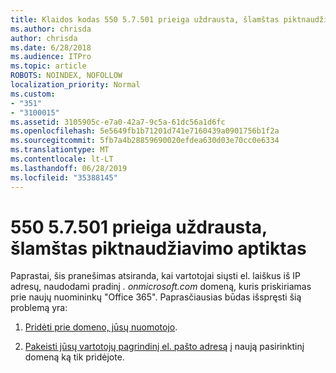 ```yaml
---
title: Klaidos kodas 550 5.7.501 prieiga uždrausta, šlamštas piktnaudžiavimo aptiktas
ms.author: chrisda
author: chrisda
ms.date: 6/28/2018
ms.audience: ITPro
ms.topic: article
ROBOTS: NOINDEX, NOFOLLOW
localization_priority: Normal
ms.custom:
- "351"
- "3100015"
ms.assetid: 3105905c-e7a0-42a7-9c5a-61dc56a1d6fc
ms.openlocfilehash: 5e5649fb1b71201d741e7160439a0901756b1f2a
ms.sourcegitcommit: 5fb7a4b28859690020efdea630d03e70cc0e6334
ms.translationtype: MT
ms.contentlocale: lt-LT
ms.lasthandoff: 06/28/2019
ms.locfileid: "35388145"
---
```

# <a name="550-57501-access-denied-spam-abuse-detected"></a>550 5.7.501 prieiga uždrausta, šlamštas piktnaudžiavimo aptiktas

Paprastai, šis pranešimas atsiranda, kai vartotojai siųsti el. laiškus iš IP adresų, naudodami pradinį *. onmicrosoft.com* domeną, kuris priskiriamas prie naujų nuomininkų "Office 365". Paprasčiausias būdas išspręsti šią problemą yra:

1. [Pridėti prie domeno, jūsų nuomotojo](https://support.office.com/article/6383f56d-3d09-4dcb-9b41-b5f5a5efd611.aspx).

2. [Pakeisti jūsų vartotojų pagrindinį el. pašto adresą](https://support.office.com/article/fb5ac074-e203-4e1f-9843-b9d1a3e03297.aspx) į naują pasirinktinį domeną ką tik pridėjote.
